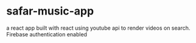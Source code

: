 # safar-music-app
a react app built with react using youtube api to render videos on search. Firebase authentication enabled
